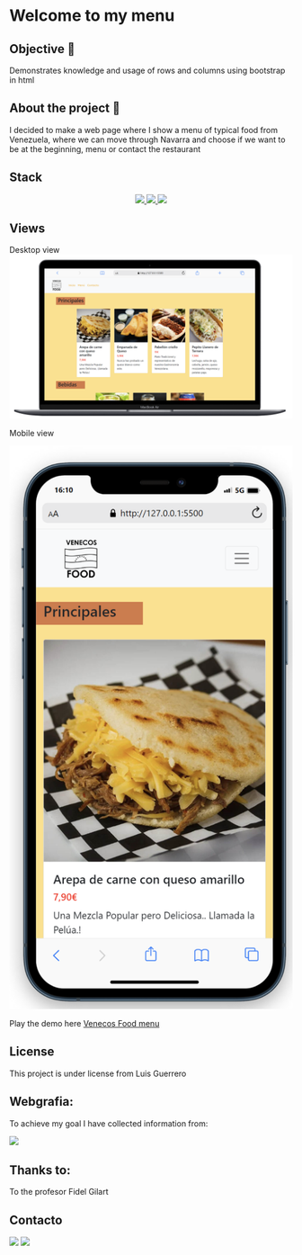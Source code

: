 # Welcome to my menu



## Objective 🎯
Demonstrates knowledge and usage of rows and columns using bootstrap in html

## About the project 🔎
I decided to make a web page where I show a menu of typical food from Venezuela, where we can move through Navarra and choose if we want to be at the beginning, menu or contact the restaurant 
  

## Stack
<div align="center">
<a href="https://developer.mozilla.org/es/docs/Glossary/HTML5">
    <img src= "https://img.shields.io/badge/HTML5-E34F26?style=for-the-badge&logo=html5&logoColor=white"/>
</a>
<a href="https://developer.mozilla.org/es/docs/Web/CSS">
    <img src= "https://img.shields.io/badge/CSS3-1572B6?style=for-the-badge&logo=css3&logoColor=white"/>
</a>
<a href="https://getbootstrap.com/docs/5.0/getting-started/introduction/">
    <img src= "https://img.shields.io/badge/Bootstrap-563D7C?style=for-the-badge&logo=bootstrap&logoColor=white"/>
</a>
 </div>


## Views
Desktop view
<img src="./img/Desktop.png">

Mobile view

<img src="./img/mobile.png"> 

Play the demo here <a href="https://luisroquett.github.io/menuve/">Venecos Food menu</a>




## License
This project is under license from Luis Guerrero

## Webgrafia:
To achieve my goal I have collected information from:

<a href = "luisguerreroroquett@gmail.com"><img src="https://img.shields.io/badge/Google_chrome-4285F4?style=for-the-badge&logo=Google-chrome&logoColor=white" target="_blank"></a>



## Thanks to:

To the profesor Fidel Gilart

## Contacto

<a href = "luisguerreroroquett@gmail.com"><img src="https://img.shields.io/badge/Gmail-C6362C?style=for-the-badge&logo=gmail&logoColor=white" target="_blank"></a>
<a href="https://www.linkedin.com/in/linkedinUser/" target="_blank"><img src="https://img.shields.io/badge/-LinkedIn-%230077B5?style=for-the-badge&logo=linkedin&logoColor=white" target="_blank"></a> 
</p>

